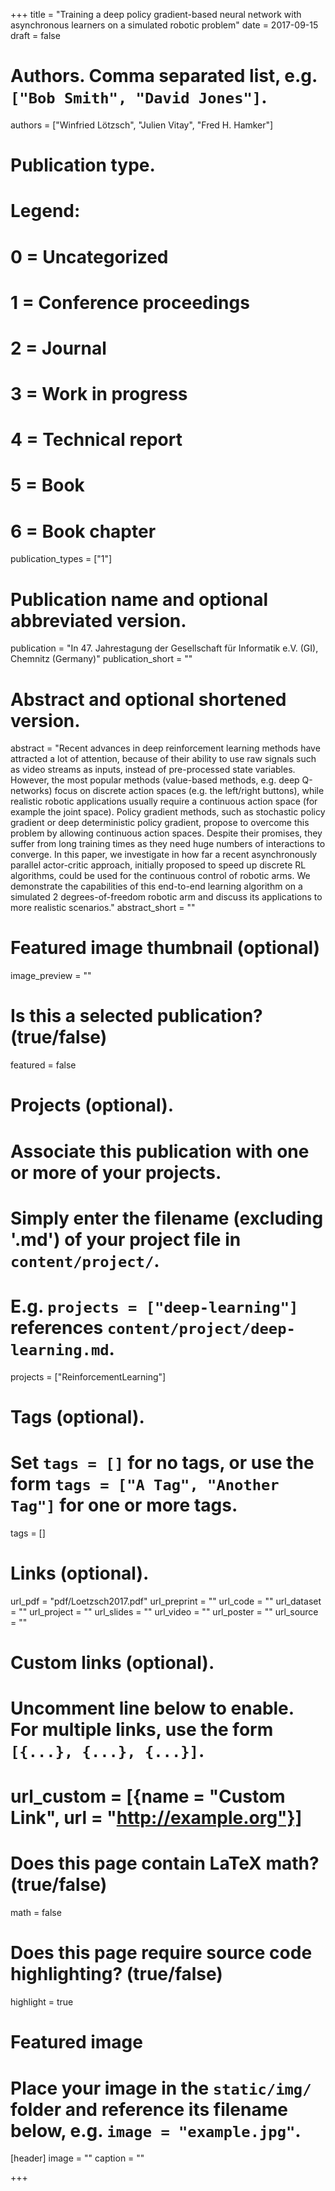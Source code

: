 +++
title = "Training a deep policy gradient-based neural network with asynchronous learners on a simulated robotic problem"
date = 2017-09-15
draft = false

# Authors. Comma separated list, e.g. `["Bob Smith", "David Jones"]`.
authors = ["Winfried Lötzsch", "Julien Vitay", "Fred H. Hamker"]

# Publication type.
# Legend:
# 0 = Uncategorized
# 1 = Conference proceedings
# 2 = Journal
# 3 = Work in progress
# 4 = Technical report
# 5 = Book
# 6 = Book chapter
publication_types = ["1"]

# Publication name and optional abbreviated version.
publication = "In 47. Jahrestagung der Gesellschaft für Informatik e.V. (GI), Chemnitz (Germany)"
publication_short = ""

# Abstract and optional shortened version.
abstract = "Recent advances in deep reinforcement learning methods have attracted a lot of attention, because of their ability to use raw signals such as video streams as inputs, instead of pre-processed state variables. However, the most popular methods (value-based methods, e.g. deep Q-networks) focus on discrete action spaces (e.g. the left/right buttons), while realistic robotic applications usually require a continuous action space (for example the joint space). Policy gradient methods, such as stochastic policy gradient or deep deterministic policy gradient, propose to overcome this problem by allowing continuous action spaces. Despite their promises, they suffer from long training times as they need huge numbers of interactions to converge. In this paper, we investigate in how far a recent asynchronously parallel actor-critic approach, initially proposed to speed up discrete RL algorithms, could be used for the continuous control of robotic arms. We demonstrate the capabilities of this end-to-end learning algorithm on a simulated 2 degrees-of-freedom robotic arm and discuss its applications to more realistic scenarios."
abstract_short = ""

# Featured image thumbnail (optional)
image_preview = ""

# Is this a selected publication? (true/false)
featured = false

# Projects (optional).
#   Associate this publication with one or more of your projects.
#   Simply enter the filename (excluding '.md') of your project file in `content/project/`.
#   E.g. `projects = ["deep-learning"]` references `content/project/deep-learning.md`.
projects = ["ReinforcementLearning"]

# Tags (optional).
#   Set `tags = []` for no tags, or use the form `tags = ["A Tag", "Another Tag"]` for one or more tags.
tags = []

# Links (optional).
url_pdf = "pdf/Loetzsch2017.pdf"
url_preprint = ""
url_code = ""
url_dataset = ""
url_project = ""
url_slides = ""
url_video = ""
url_poster = ""
url_source = ""

# Custom links (optional).
#   Uncomment line below to enable. For multiple links, use the form `[{...}, {...}, {...}]`.
# url_custom = [{name = "Custom Link", url = "http://example.org"}]

# Does this page contain LaTeX math? (true/false)
math = false

# Does this page require source code highlighting? (true/false)
highlight = true

# Featured image
# Place your image in the `static/img/` folder and reference its filename below, e.g. `image = "example.jpg"`.
[header]
image = ""
caption = ""

+++
